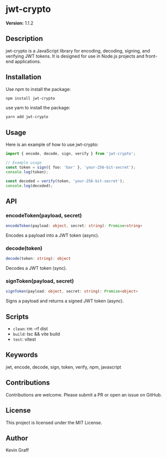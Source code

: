 # jwt-crypto

**Version:** 1.1.2

## Description

jwt-crypto is a JavaScript library for encoding, decoding, signing, and verifying JWT tokens. It is designed for use in Node.js projects and front-end applications.

## Installation

Use npm to install the package:
```bash
npm install jwt-crypto
```

use yarn to install the package:
```bash
yarn add jwt-crypto
```

## Usage

Here is an example of how to use jwt-crypto:

```TypeScript
import { encode, decode, sign, verify } from 'jwt-crypto';

// Example usage
const token = sign({ foo: 'bar' }, 'your-256-bit-secret');
console.log(token);

const decoded = verify(token, 'your-256-bit-secret');
console.log(decoded);
```

## API

### encodeToken(payload, secret)
```TypeScript
encodeToken(payload: object, secret: string): Promise<string>
```
Encodes a payload into a JWT token (async).

### decode(token)
```TypeScript
decode(token: string): object
```
Decodes a JWT token (sync).

### signToken(payload, secret)
```TypeScript
signToken(payload: object, secret: string): Promise<object>
```
Signs a payload and returns a signed JWT token (async).

## Scripts

- `clean`: rm -rf dist
- `build`: tsc && vite build
- `test`: vitest

## Keywords

jwt, encode, decode, sign, token, verify, npm, javascript

## Contributions

Contributions are welcome. Please submit a PR or open an issue on GitHub.

## License

This project is licensed under the MIT License.

## Author
Kevin Graff